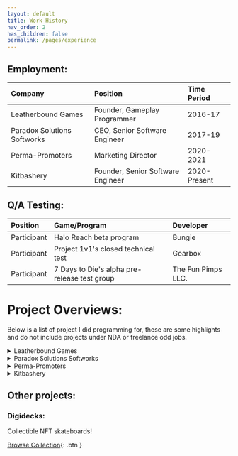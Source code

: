 ```yaml
---
layout: default
title: Work History
nav_order: 2
has_children: false
permalink: /pages/experience
---
```


## Employment:

| Company  | Position | Time Period  |
|:---------|:---------|:-------------|
|  Leatherbound Games | Founder, Gameplay Programmer | 2016-17 |
|  Paradox Solutions Softworks | CEO, Senior Software Engineer | 2017-19 |
|  Perma-Promoters | Marketing Director | 2020-2021 |
|  Kitbashery | Founder, Senior Software Engineer | 2020-Present |


## Q/A Testing:

| Position  | Game/Program | Developer  |
|:----------|:-------------|:-----------|
|  Participant | Halo Reach beta program | Bungie |
|  Participant | Project 1v1's closed technical test | Gearbox |
|  Participant | 7 Days to Die's alpha pre-release test group | The Fun Pimps LLC. |

# Project Overviews:
Below is a list of project I did programming for, these are some highlights and do not include projects under NDA or freelance odd jobs.

<details>
<summary>Leatherbound Games</summary>
<pre>
<b>Perspective Base Shifting Sands:</b>
A multiplayer FPS with instanced base building accross moving continents made of sand. Made it to steam greenlight but was canceled.
</pre>
</details>

<details>
<summary>Paradox Solutions Softworks</summary>
<pre>
<b>Fire Spread:</b>
A VFX solution for spreadable fires in Unity sold on the Unity Asset Store.

<b>Modular AI:</b>
A Utility theory AI implementation for Untiy sold on the Unity Asset Store.

<b>Runtime Tools for MCS:</b>
Tools for auto-generating UI for Morph3D's Morph character system for Untiy sold on the Unity Asset Store.

<b>VisContract:</b>
A visual scripting platform for Ethereum smart contracts.

<b>Explore Cryptocurrency:</b>
An android app for exploring cyptocurrency websites with affilliate marketing deals.

</pre>
</details>

<details>
<summary>Perma-Promoters</summary>
<pre>
Perma-Promoters was a marketing firm in the regenerative agriculture/permaculture niche. I was responsible for managing SEO & creating graphics and animations for clients.
</pre>
</details>

<details>
<summary>Kitbashery</summary>
<pre>
<b>Kitbashery (software)</b>
An open-source 3D kitbashing & texturing tool. (Canceled)

[Download Alpha Build](https://github.com/TolinSimpson/Kitbashery-deprecated-/releases/download/v.1.0.7b/Kitbashery_107b_Windows_x86_64_Installer.exe){: .btn }

<b>Game Kit:</b>
An open-source collection of gameplay components for Unity.

[View on GitHub](https://github.com/Kitbashery/Game-Kit){: .btn }

<b>Modular AI 2:</b>
An open-source reboot of Paradox Solution's Modular AI asset.

[View on GitHub](https://github.com/Kitbashery/Modular-AI){: .btn }

<b>Tween Components:</b>
An open-source interpolation library for Unity.

[View on GitHub](https://github.com/Kitbashery/Tween-Components){: .btn }

<b>Katie Bunny Dress Up:</b>
Freelance client project for a WebGL kids game.

[Play Now](https://play.unity.com/mg/other/webgl-builds-252794){: .btn }

<b>Pixel Graphics Toolkit:</b>

<iframe width="420" height="315"
src="https://www.youtube.com/embed/wWMcH4FSE44">
</iframe>

</pre>
</details>

## Other projects:

### Digidecks:
Collectible NFT skateboards!

[Browse Collection](https://opensea.io/collection/digidecks){: .btn }

